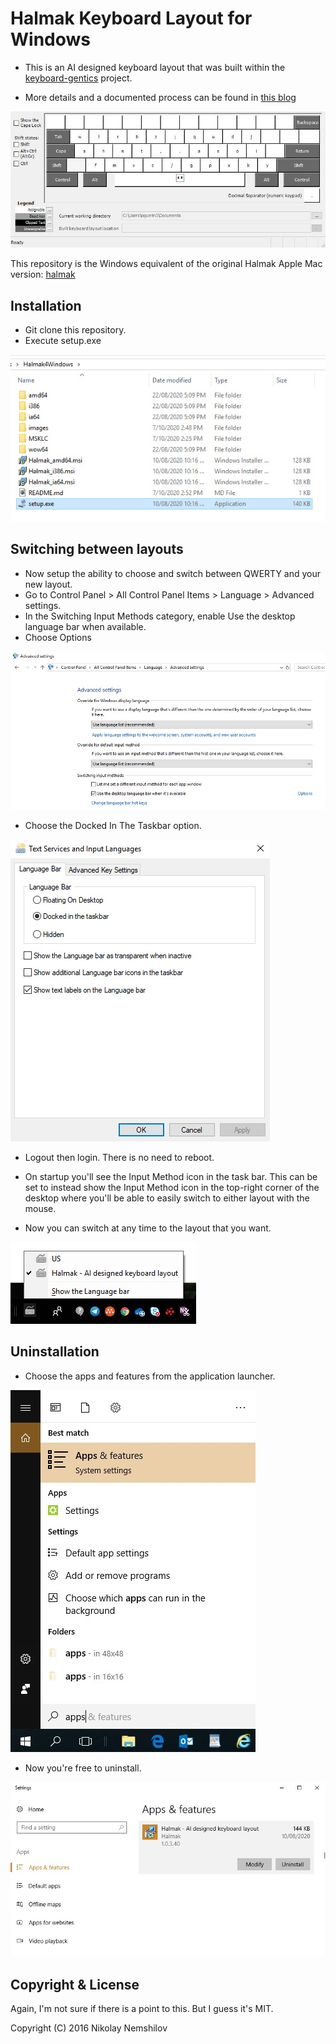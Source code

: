 # Halmak Keyboard Layout for Windows

- This is an AI designed keyboard layout that was built within the
[keyboard-gentics](https://github.com/MadRabbit/keyboard-genetics) project.

- More details and a documented process can be found in
[this blog](http://nikolay.rocks/categories/optimal+keyboard)

![](images/Halmak.jpg)

This repository is the Windows equivalent of the original Halmak Apple Mac version:
[halmak](https://github.com/MadRabbit/halmak)

## Installation

* Git clone this repository.
* Execute setup.exe

![](images/installation.jpg)


## Switching between layouts

* Now setup the ability to choose and switch between QWERTY and your new layout. 
* Go to Control Panel > All Control Panel Items > Language > Advanced settings. 
* In the Switching Input Methods category, enable Use the desktop language bar when available.
* Choose Options

![](images/language.jpg)

* Choose the Docked In The Taskbar option.

![](images/language.options.jpg)

* Logout then login. There is no need to reboot.

* On startup you'll see the Input Method icon in the task bar. This can be set to instead show the Input Method icon in the top-right corner of the desktop where you'll be able to easily switch to either layout with the mouse. 

* Now you can switch at any time to the layout that you want.

![](images/taskbar.jpg)

## Uninstallation

* Choose the apps and features from the application launcher.

![](images/choose.apps.jpg)

* Now you're free to uninstall.

![](images/uninstall.jpg)

## Copyright & License

Again, I'm not sure if there is a point to this. But I guess it's MIT.

Copyright (C) 2016 Nikolay Nemshilov
